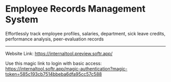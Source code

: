 # Employee Records Management System

Effortlessly track employee profiles, salaries, department, sick leave credits, performance analysis, peer-evaluation records

-----


Website Link: https://internaltool.preview.softr.app/

Use this magic link to login with basic access: https://internaltool.softr.app/magic-authentication?magic-token=585c193cb7514bbeba6dfa95cc57c588
